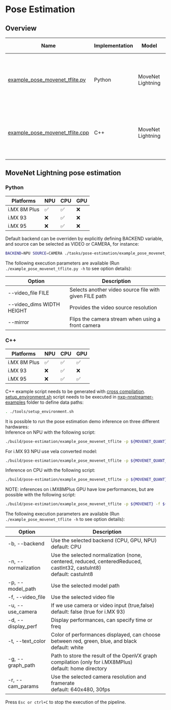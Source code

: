# Pose Estimation

## Overview
Name | Implementation | Model | ML engine |Features
--- | --- | --- | --- | ---
[example_pose_movenet_tflite.py](./example_pose_movenet_tflite.py) | Python | MoveNet Lightning | TFLite | video file decoding (i.MX 8M Plus only)<br>camera<br>gst-launch<br>
[example_pose_movenet_tflite.cpp](./cpp/example_pose_movenet_tflite.cpp) | C++ | MoveNet Lightning | TFLite | video file decoding (i.MX 8M Plus only)<br>camera<br>gst-launch<br>

## MoveNet Lightning pose estimation
### Python
|   Platforms  | NPU | CPU | GPU |
| ------------ | --- | --- | --- |
| i.MX 8M Plus | :white_check_mark: | :white_check_mark: | :x: |
|   i.MX 93    | :x: | :white_check_mark: | :x: |
|   i.MX 95    | :x: | :white_check_mark: | :x: |

Default backend can be overriden by explicitly defining BACKEND variable, and source can be selected as VIDEO or CAMERA, for instance:

```bash
BACKEND=NPU SOURCE=CAMERA ./tasks/pose-estimation/example_pose_movenet_tflite.py
```

The following execution parameters are available (Run ``` ./example_pose_movenet_tflite.py -h``` to see option details):

Option | Description
--- | ---
--video_file FILE | Selects another video source file with given FILE path
--video_dims WIDTH HEIGHT | Provides the video source resolution
--mirror | Flips the camera stream when using a front camera

### C++
|   Platforms  | NPU | CPU | GPU |
| ------------ | --- | --- | --- |
| i.MX 8M Plus | :white_check_mark: | :white_check_mark: | :white_check_mark: |
|   i.MX 93    | :x: | :white_check_mark: | :x: |
|   i.MX 95    | :x: | :white_check_mark: | :white_check_mark: |

C++ example script needs to be generated with [cross compilation](../). [setup_environment.sh](../tools/setup_environment.sh) script needs to be executed in [nxp-nnstreamer-examples](../) folder to define data paths:
```bash
. ./tools/setup_environment.sh
```

It is possible to run the pose estimation demo inference on three different hardwares:<br>
Inference on NPU with the following script:
```bash
./build/pose-estimation/example_pose_movenet_tflite -p ${MOVENET_QUANT} -f ${POWER_JUMP_VIDEO}
```
For i.MX 93 NPU use vela converted model:
```bash
./build/pose-estimation/example_pose_movenet_tflite -p ${MOVENET_QUANT_VELA} -f ${POWER_JUMP_VIDEO}
```
Inference on CPU with the following script:
```bash
./build/pose-estimation/example_pose_movenet_tflite -p ${MOVENET_QUANT} -f ${POWER_JUMP_VIDEO} -b CPU
```
NOTE: inferences on i.MX8MPlus GPU have low performances, but are possible with the following script:
```bash
./build/pose-estimation/example_pose_movenet_tflite -p ${MOVENET} -f ${POWER_JUMP_VIDEO} -b GPU -n castInt32
```
The following execution parameters are available (Run ``` ./example_pose_movenet_tflite -h``` to see option details):

Option | Description
--- | ---
-b, --backend | Use the selected backend (CPU, GPU, NPU)<br> default: CPU
-n, --normalization | Use the selected normalization (none, centered, reduced, centeredReduced, castInt32, castuInt8)<br> default: castuInt8
-p, --model_path | Use the selected model path
-f, --video_file | Use the selected video file
-u, --use_camera | If we use camera or video input (true,false)<br> default: false (true for i.MX 93)
-d, --display_perf |Display performances, can specify time or freq
-t, --text_color | Color of performances displayed, can choose between red, green, blue, and black<br> default: white
-g, --graph_path | Path to store the result of the OpenVX graph compilation (only for i.MX8MPlus)<br> default: home directory
-r, --cam_params | Use the selected camera resolution and framerate<br> default: 640x480, 30fps

Press ```Esc or ctrl+C``` to stop the execution of the pipeline.
